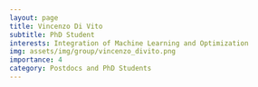 ```yaml
---
layout: page
title: Vincenzo Di Vito
subtitle: PhD Student
interests: Integration of Machine Learning and Optimization
img: assets/img/group/vincenzo_divito.png
importance: 4
category: Postdocs and PhD Students
---
```

